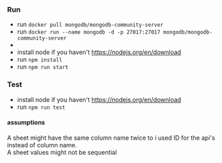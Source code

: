 ### Run
* run ```docker pull mongodb/mongodb-community-server```
* run ```docker run --name mongodb -d -p 27017:27017 mongodb/mongodb-community-server```
* 
* install node if you haven't https://nodejs.org/en/download
* run  ```npm install```
* run  ```npm run start```

### Test
* install node if you haven't https://nodejs.org/en/download
* run  ```npm run test```

#### assumptions
A sheet might have the same column name twice to i used ID for the api's instead of column name.\
A sheet values might not be sequential
